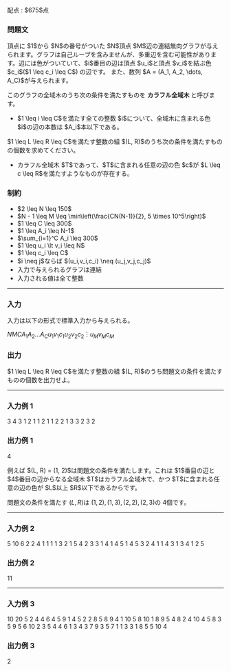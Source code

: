 
<div>

<span>

<span>

<p>
配点 : $675$点
</p>

<div>

<section>

### **問題文**

<p>
頂点に $1$から $N$の番号がついた $N$頂点 $M$辺の連結無向グラフが与えられます。グラフは自己ループを含みませんが、多重辺を含む可能性があります。辺には色がついていて、$i$番目の辺は頂点 $u_i$と頂点 $v_i$を結ぶ色 $c_i$($1 \leq c_i \leq C$) の辺です。 また、数列 $A = (A_1, A_2, \dots, A_C)$が与えられます。
</p>

<p>
このグラフの全域木のうち次の条件を満たすものを 
<strong>
カラフル全域木
</strong>
と呼びます。
</p>

<ul>

<li>
$1 \leq i \leq C$を満たす全ての整数 $i$について、全域木に含まれる色 $i$の辺の本数は $A_i$本以下である。
</li>

</ul>

<p>
$1 \leq L \leq R \leq C$を満たす整数の組 $(L, R)$のうち次の条件を満たすものの個数を求めてください。
</p>

<ul>

<li>
カラフル全域木 $T$であって、$T$に含まれる任意の辺の色 $c$が $L \leq c \leq R$を満たすようなものが存在する。
</li>

</ul>

</section>

</div>

<div>

<section>

### **制約**

<ul>

<li>
$2 \leq N \leq 150$
</li>

<li>
$N - 1 \leq M \leq \min\left(\frac{CN(N-1)}{2}, 5 \times 10^5\right)$
</li>

<li>
$1 \leq C \leq 300$
</li>

<li>
$1 \leq A_i \leq N-1$
</li>

<li>
$\sum_{i=1}^C A_i \leq 300$
</li>

<li>
$1 \leq u_i \lt v_i \leq N$
</li>

<li>
$1 \leq c_i \leq C$
</li>

<li>
$i \neq j$ならば $(u_i,v_i,c_i) \neq (u_j,v_j,c_j)$
</li>

<li>
入力で与えられるグラフは連結
</li>

<li>
入力される値は全て整数
</li>

</ul>

</section>

</div>

---

<div>

<div>

<section>

### **入力**

<p>
入力は以下の形式で標準入力から与えられる。
</p>

<div>

$N$$M$$C$$A_1$$A_2$$\dots$$A_C$$u_1$$v_1$$c_1$$u_2$$v_2$$c_2$$\vdots$$u_M$$v_M$$c_M$
</div>

</section>

</div>

<div>

<section>

### **出力**

<p>
$1 \leq L \leq R \leq C$を満たす整数の組 $(L, R)$のうち問題文の条件を満たすものの個数を出力せよ。
</p>

</section>

</div>

</div>

---

<div>

<section>

### **入力例 1**

<div>

3 4 3
1 2 1
1 2 1
1 2 2
1 3 3
2 3 2

</div>

</section>

</div>

<div>

<section>

### **出力例 1**

<div>

4

</div>

<p>
例えば $(L, R) = (1, 2)$は問題文の条件を満たします。これは $1$番目の辺と $4$番目の辺からなる全域木 $T$はカラフル全域木で、かつ $T$に含まれる任意の辺の色が $L$以上 $R$以下であるからです。

問題文の条件を満たす $(L, R)$は $(1, 2), (1, 3), (2, 2), (2, 3)$の $4$個です。
</p>

</section>

</div>

---

<div>

<section>

### **入力例 2**

<div>

5 10 6
2 2 4 1 1 1
1 3 2
1 5 4
2 3 3
1 4 1
4 5 1
4 5 3
2 4 1
1 4 3
1 3 4
1 2 5

</div>

</section>

</div>

<div>

<section>

### **出力例 2**

<div>

11

</div>

</section>

</div>

---

<div>

<section>

### **入力例 3**

<div>

10 20 5
2 4 4 6 4
5 9 1
4 5 2
2 8 5
8 9 4
1 10 5
8 10 1
8 9 5
4 8 2
4 10 4
5 8 3
5 9 5
6 10 2
3 5 4
4 6 1
3 4 3
7 9 3
5 7 1
1 3 3
1 8 5
5 10 4

</div>

</section>

</div>

<div>

<section>

### **出力例 3**

<div>

2

</div>

</section>

</div>

</span>

</span>

</div>
